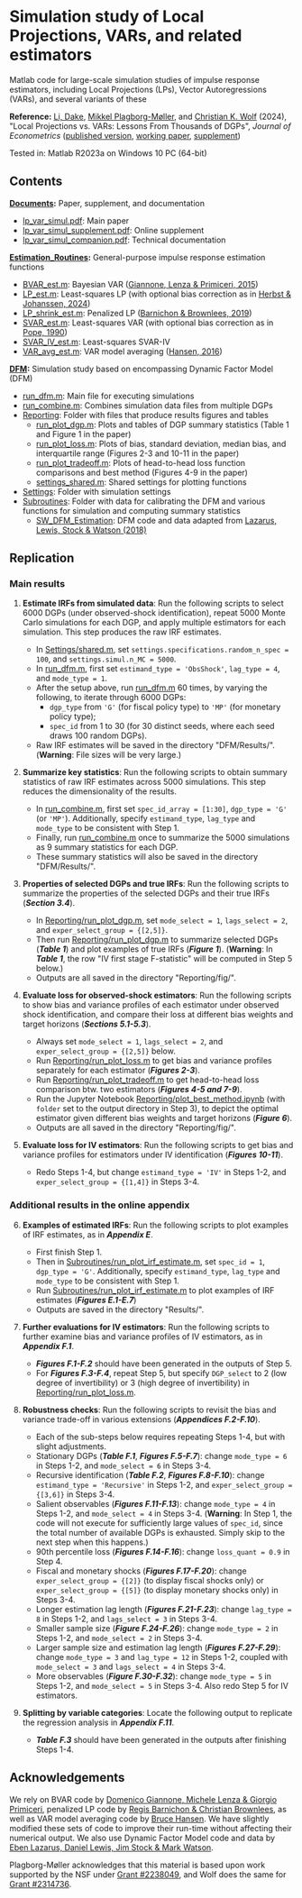 # Simulation study of Local Projections, VARs, and related estimators

Matlab code for large-scale simulation studies of impulse response estimators, including Local Projections (LPs), Vector Autoregressions (VARs), and several variants of these

**Reference:**
[Li, Dake](https://github.com/dake-li), [Mikkel Plagborg-Møller](https://www.mikkelpm.com), and [Christian K. Wolf](https://www.christiankwolf.com/) (2024), "Local Projections vs. VARs: Lessons From Thousands of DGPs", *Journal of Econometrics* ([published version](https://doi.org/10.1016/j.jeconom.2024.105722), [working paper](Documents/lp_var_simul.pdf), [supplement](Documents/lp_var_simul_supplement.pdf))

Tested in: Matlab R2023a on Windows 10 PC (64-bit)

## Contents

**[Documents](Documents):** Paper, supplement, and documentation
- [lp_var_simul.pdf](Documents/lp_var_simul.pdf): Main paper
- [lp_var_simul_supplement.pdf](Documents/lp_var_simul_supplement.pdf): Online supplement
- [lp_var_simul_companion.pdf](Documents/lp_var_simul_companion.pdf): Technical documentation

**[Estimation_Routines](Estimation_Routines):** General-purpose impulse response estimation functions
- [BVAR_est.m](Estimation_Routines/BVAR_est.m): Bayesian VAR ([Giannone, Lenza & Primiceri, 2015](https://doi.org/10.1162/REST_a_00483))
- [LP_est.m](Estimation_Routines/LP_est.m): Least-squares LP (with optional bias correction as in [Herbst & Johanssen, 2024](https://doi.org/10.1016/j.jeconom.2024.105655))
- [LP_shrink_est.m](Estimation_Routines/LP_shrink_est.m): Penalized LP ([Barnichon & Brownlees, 2019](https://doi.org/10.1162/rest_a_00778))
- [SVAR_est.m](Estimation_Routines/SVAR_est.m): Least-squares VAR (with optional bias correction as in [Pope, 1990](https://doi.org/10.1111/j.1467-9892.1990.tb00056.x))
- [SVAR_IV_est.m](Estimation_Routines/SVAR_IV_est.m): Least-squares SVAR-IV
- [VAR_avg_est.m](Estimation_Routines/VAR_avg_est.m): VAR model averaging ([Hansen, 2016](https://www.ssc.wisc.edu/~bhansen/papers/var.html))

**[DFM](DFM):** Simulation study based on encompassing Dynamic Factor Model (DFM)
- [run_dfm.m](DFM/run_dfm.m): Main file for executing simulations
- [run_combine.m](DFM/run_combine.m): Combines simulation data files from multiple DGPs
- [Reporting](DFM/Reporting): Folder with files that produce results figures and tables
  - [run_plot_dgp.m](DFM/Reporting/run_plot_dgp.m): Plots and tables of DGP summary statistics (Table 1 and Figure 1 in the paper)
  - [run_plot_loss.m](DFM/Reporting/run_plot_loss.m): Plots of bias, standard deviation, median bias, and interquartile range (Figures 2-3 and 10-11 in the paper)
  - [run_plot_tradeoff.m](DFM/Reporting/run_plot_tradeoff.m): Plots of head-to-head loss function comparisons and best method (Figures 4-9 in the paper)
  - [settings_shared.m](DFM/Reporting/settings_shared.m): Shared settings for plotting functions
- [Settings](DFM/Settings): Folder with simulation settings
- [Subroutines](DFM/Subroutines): Folder with data for calibrating the DFM and various functions for simulation and computing summary statistics
  - [SW_DFM_Estimation](DFM/Subroutines/SW_DFM_Estimation): DFM code and data adapted from [Lazarus, Lewis, Stock & Watson (2018)](https://doi.org/10.1080/07350015.2018.1506926)

## Replication

### Main results

1. **Estimate IRFs from simulated data**: Run the following scripts to select 6000 DGPs (under observed-shock identification), repeat 5000 Monte Carlo simulations for each DGP, and apply multiple estimators for each simulation. This step produces the raw IRF estimates.

    - In [Settings/shared.m](DFM/Settings/shared.m), set ``settings.specifications.random_n_spec = 100``, and ``settings.simul.n_MC = 5000``.
    - In [run_dfm.m](DFM/run_dfm.m), first set ``estimand_type = 'ObsShock'``, ``lag_type = 4``, and ``mode_type = 1``.
    - After the setup above, run [run_dfm.m](DFM/run_dfm.m) 60 times, by varying the following, to iterate through 6000 DGPs:
      - ``dgp_type`` from ``'G'`` (for fiscal policy type) to ``'MP'`` (for monetary policy type);
      - ``spec_id`` from 1 to 30 (for 30 distinct seeds, where each seed draws 100 random DGPs).
    - Raw IRF estimates will be saved in the directory "DFM/Results/". (**Warning**: File sizes will be very large.)

2. **Summarize key statistics**: Run the following scripts to obtain summary statistics of raw IRF estimates across 5000 simulations. This step reduces the dimensionality of the results.

    - In [run_combine.m](DFM/run_combine.m), first set ``spec_id_array = [1:30]``, ``dgp_type = 'G'`` (or ``'MP'``). Additionally, specify ``estimand_type``, ``lag_type`` and ``mode_type`` to be consistent with Step 1.
    - Finally, run [run_combine.m](DFM/run_combine.m) once to summarize the 5000 simulations as 9 summary statistics for each DGP.
    - These summary statistics will also be saved in the directory "DFM/Results/".

3. **Properties of selected DGPs and true IRFs**: Run the following scripts to summarize the properties of the selected DGPs and their true IRFs (***Section 3.4***).

    - In [Reporting/run_plot_dgp.m](DFM/Reporting/run_plot_dgp.m), set ``mode_select = 1``, ``lags_select = 2``, and ``exper_select_group = {[2,5]}``.
    - Then run [Reporting/run_plot_dgp.m](DFM/Reporting/run_plot_dgp.m) to summarize selected DGPs (***Table 1***) and plot examples of true IRFs (***Figure 1***). (**Warning**: In ***Table 1***, the row "IV first stage F-statistic" will be computed in Step 5 below.)
    - Outputs are all saved in the directory "Reporting/fig/".

4. **Evaluate loss for observed-shock estimators**: Run the following scripts to show bias and variance profiles of each estimator under observed shock identification, and compare their loss at different bias weights and target horizons (***Sections 5.1-5.3***).

    - Always set ``mode_select = 1``, ``lags_select = 2``, and ``exper_select_group = {[2,5]}`` below.
    - Run [Reporting/run_plot_loss.m](DFM/Reporting/run_plot_loss.m) to get bias and variance profiles separately for each estimator (***Figures 2-3***).
    - Run [Reporting/run_plot_tradeoff.m](DFM/Reporting/run_plot_tradeoff.m) to get head-to-head loss comparison btw. two estimators (***Figures 4-5 and 7-9***).
    - Run the Jupyter Notebook [Reporting/plot_best_method.ipynb](DFM/Reporting/plot_best_method.ipynb) (with ``folder`` set to the output directory in Step 3), to depict the optimal estimator given different bias weights and target horizons (***Figure 6***).
    - Outputs are all saved in the directory "Reporting/fig/".

5. **Evaluate loss for IV estimators**: Run the following scripts to get bias and variance profiles for estimators under IV identification (***Figures 10-11***).

    - Redo Steps 1-4, but change ``estimand_type = 'IV'`` in Steps 1-2, and ``exper_select_group = {[1,4]}`` in Steps 3-4.

### Additional results in the online appendix

6. **Examples of estimated IRFs**: Run the following scripts to plot examples of IRF estimates, as in ***Appendix E***.

    - First finish Step 1.
    - Then in [Subroutines/run_plot_irf_estimate.m](DFM/Subroutines/run_plot_irf_estimate.m), set ``spec_id = 1``, ``dgp_type = 'G'``. Additionally, specify ``estimand_type``, ``lag_type`` and ``mode_type`` to be consistent with Step 1.
    - Run [Subroutines/run_plot_irf_estimate.m](DFM/Subroutines/run_plot_irf_estimate.m) to plot examples of IRF estimates (***Figures E.1-E.7***)
    - Outputs are saved in the directory "Results/".

7. **Further evaluations for IV estimators**: Run the following scripts to further examine bias and variance profiles of IV estimators, as in ***Appendix F.1***.

    - ***Figures F.1-F.2*** should have been generated in the outputs of Step 5.
    - For ***Figures F.3-F.4***, repeat Step 5, but specify ``DGP_select`` to 2 (low degree of invertibility) or 3 (high degree of invertibility) in [Reporting/run_plot_loss.m](DFM/Reporting/run_plot_loss.m).

8. **Robustness checks**: Run the following scripts to revisit the bias and variance trade-off in various extensions (***Appendices F.2-F.10***).

    - Each of the sub-steps below requires repeating Steps 1-4, but with slight adjustments.
    - Stationary DGPs (***Table F.1***, ***Figures F.5-F.7***): change ``mode_type = 6`` in Steps 1-2, and ``mode_select = 6`` in Steps 3-4.
    - Recursive identification (***Table F.2***, ***Figures F.8-F.10***): change ``estimand_type = 'Recursive'`` in Steps 1-2, and ``exper_select_group = {[3,6]}`` in Steps 3-4.
    - Salient observables (***Figures F.11-F.13***): change ``mode_type = 4`` in Steps 1-2, and ``mode_select = 4`` in Steps 3-4. (**Warning**: In Step 1, the code will not execute for sufficiently large values of ``spec_id``, since the total number of available DGPs is exhausted. Simply skip to the next step when this happens.)
    - 90th percentile loss (***Figures F.14-F.16***): change ``loss_quant = 0.9`` in Step 4.
    - Fiscal and monetary shocks (***Figures F.17-F.20***): change ``exper_select_group = {[2]}`` (to display fiscal shocks only) or ``exper_select_group = {[5]}`` (to display monetary shocks only) in Steps 3-4.
    - Longer estimation lag length (***Figures F.21-F.23***): change ``lag_type = 8`` in Steps 1-2, and ``lags_select = 3`` in Steps 3-4.
    - Smaller sample size (***Figure F.24-F.26***): change ``mode_type = 2`` in Steps 1-2, and ``mode_select = 2`` in Steps 3-4.
    - Larger sample size and estimation lag length (***Figures F.27-F.29***): change ``mode_type = 3`` and ``lag_type = 12`` in Steps 1-2, coupled with ``mode_select = 3`` and ``lags_select = 4`` in Steps 3-4.
    - More observables (***Figure F.30-F.32***): change ``mode_type = 5`` in Steps 1-2, and ``mode_select = 5`` in Steps 3-4. Also redo Step 5 for IV estimators.

9. **Splitting by variable categories**: Locate the following output to replicate the regression analysis in ***Appendix F.11***.

    - ***Table F.3*** should have been generated in the outputs after finishing Steps 1-4.

## Acknowledgements

We rely on BVAR code by [Domenico Giannone, Michele Lenza & Giorgio Primiceri](http://faculty.wcas.northwestern.edu/gep575/GLPreplicationWeb.zip), penalized LP code by [Regis Barnichon & Christian Brownlees](https://drive.google.com/drive/folders/1Fjzw-U3hjIl467KXywRqeQod2jdHOmDo?usp=sharing), as well as VAR model averaging code by [Bruce Hansen](https://www.ssc.wisc.edu/~bhansen/progs/var.html). We have slightly modified these sets of code to improve their run-time without affecting their numerical output. We also use Dynamic Factor Model code and data by [Eben Lazarus, Daniel Lewis, Jim Stock & Mark Watson](http://www.princeton.edu/~mwatson/ddisk/LLSW_ReplicationFiles_071418.zip).

Plagborg-Møller acknowledges that this material is based upon work supported by the NSF under [Grant #2238049](https://www.nsf.gov/awardsearch/showAward?AWD_ID=2238049), and Wolf does the same for [Grant #2314736](https://www.nsf.gov/awardsearch/showAward?AWD_ID=2314736).
